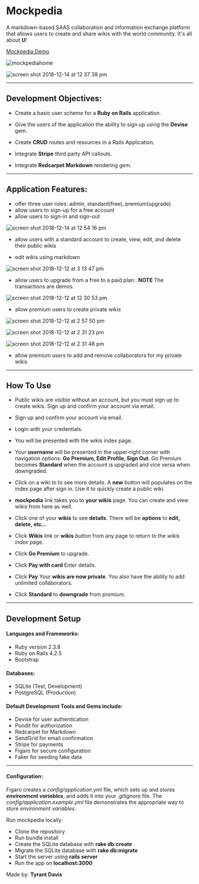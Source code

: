 
  # Mockpedia

 A markdown-based SAAS collaboration and information exchange platform that allows users to create and share wikis with the world community. It's all about **U**!

  [Mockpedia Demo](https://mockpedia.herokuapp.com/)



  ![mockpediahome](https://user-images.githubusercontent.com/14861025/50020504-c67e9b80-ff9b-11e8-87da-92716b7ed08e.png)

  ![screen shot 2018-12-14 at 12 37 38 pm](https://user-images.githubusercontent.com/14861025/50021015-4fe29d80-ff9d-11e8-8803-7d6995d384d5.png)

___
## Development Objectives:
* Create a basic user scheme for a **Ruby on Rails** application.
* Give the users of the application the ability to sign up using the **Devise** gem.

* Create **CRUD** routes and resources in a Rails Application.


* Integrate **Stripe** third party API callouts.
* Integrate **Redcarpet Markdown** rendering gem.
___
## Application Features:
* offer three user roles: admin, standard(free), premium(upgrade)
* allow users to sign-up for a free account
* allow users to sign-in and sign-out

![screen shot 2018-12-14 at 12 54 16 pm](https://user-images.githubusercontent.com/14861025/50021713-8f11ee00-ff9f-11e8-9ba1-657cb772b750.png)


* allow users with a standard account to create, view, edit, and delete their public wikis

* edit wikis using markdown

![screen shot 2018-12-12 at 3 13 47 pm](https://user-images.githubusercontent.com/14861025/50020316-3b9da100-ff9b-11e8-9536-d28eeb0fdf45.png)


* allow users to upgrade from a free to a paid plan : **NOTE** The transactions are demos.

![screen shot 2018-12-12 at 12 30 53 pm](https://user-images.githubusercontent.com/14861025/50020364-5cfe8d00-ff9b-11e8-8314-f4a9c151e96c.png)

* allow premium users to create private wikis

![screen shot 2018-12-12 at 2 57 50 pm](https://user-images.githubusercontent.com/14861025/50020300-30e30c00-ff9b-11e8-8ac2-bcd46e8c7e08.png)



![screen shot 2018-12-12 at 2 31 23 pm](https://user-images.githubusercontent.com/14861025/50020204-e1044500-ff9a-11e8-95d4-92f9f57bbf9e.png)

![screen shot 2018-12-12 at 2 31 48 pm](https://user-images.githubusercontent.com/14861025/50020292-288ad100-ff9b-11e8-8104-5c58e46b6008.png)



* allow premium users to add and remove collaborators for my private wikis

___

## How To Use
* Public wikis are visible without an account, but you must sign up to create wikis.
Sign up and confirm your account via email.

* Sign up and confirm your account via email.

* Login with your credentials.

* You will be presented with the wikis index page.

* Your **username** will be presented in the upper-right corner with navigation options:
**Go Premium, Edit Profile, Sign Out**. Go Premium becomes **Standard** when the account is upgraded and vice versa when downgraded.


* Click on a wiki to to see more details.
A **new** button will populates on the index page after sign in. Use it to quickly create a public wiki.

* **mockpedia** link takes you to **your wikis** page. You can create and view wikis from here as well.

* Click one of your **wikis** to see **details**. There will be **options** to **edit, delete, etc…**

* Click **Wikis** _link_ or **wikis** _button_ from any page to return to the _wikis index_ page.


* Click **Go Premium** to upgrade.

* Click **Pay with card**
Enter details.

* Click **Pay**
Your **wikis are now private**. You also have the ability to add unlimited collaborators.

* Click **Standard** to **downgrade** from _premium_.

___
## Development Setup

#### Languages and Frameworks:
* Ruby version 2.3.8
* Ruby on Rails 4.2.5
* Bootstrap



#### Databases:
* SQLite (Test, Development)
* PostgreSQL (Production)

#### Default Development Tools and Gems include:

* Devise  for user authentication
* Pundit for authorization
* Redcarpet for Markdown
* SendGrid for email confirmation
* Stripe for payments
* Figaro for secure configuration
* Faker for seeding fake data
___
#### Configuration:
Figaro creates a _config/application.yml_ file, which sets up and stores  **_environment variables_**, and adds it into your _.gitignore_ file. The _config/application.example.yml_ file demonstrates the appropriate way to store _environment variables_.

Run mockpedia locally:

* Clone the repository
* Run bundle install
* Create the SQLite database with **rake db:create**
* Migrate the SQLite database with **rake db:migrate**
* Start the server using **rails server**
* Run the app on **localhost:3000**






Made by: **Tyrant Davis**
